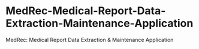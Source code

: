 # MedRec-Medical-Report-Data-Extraction-Maintenance-Application
MedRec: Medical Report Data Extraction &amp; Maintenance Application

